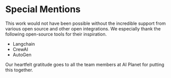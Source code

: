 # Special Mentions

This work would not have been possible without the incredible support from various open source and other open integrations. We especially thank the following open-source tools for their inspiration.

* Langchain
* CrewAI
* AutoGen

Our heartfelt gratitude goes to all the team members at AI Planet for putting this together.
